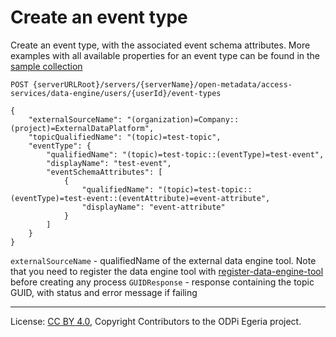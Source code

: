 <!-- SPDX-License-Identifier: CC-BY-4.0 -->
<!-- Copyright Contributors to the ODPi Egeria project. -->

# Create an event type

Create an event type, with the associated event schema attributes.
More examples with all available properties for an event type can be found in the
[sample collection](../../../docs/samples/collections/DataEngine-topics-lineage_examples.postman_collection.json)

```
POST {serverURLRoot}/servers/{serverName}/open-metadata/access-services/data-engine/users/{userId}/event-types

{
    "externalSourceName": "(organization)=Company::(project)=ExternalDataPlatform",
    "topicQualifiedName": "(topic)=test-topic",
    "eventType": {
        "qualifiedName": "(topic)=test-topic::(eventType)=test-event",
        "displayName": "test-event",
        "eventSchemaAttributes": [
            {
                "qualifiedName": "(topic)=test-topic::(eventType)=test-event::(eventAttribute)=event-attribute",
                "displayName": "event-attribute"
            }
        ]
    }
}
```

`externalSourceName` - qualifiedName of the external data engine tool.
 Note that you need to register the data engine tool with [register-data-engine-tool](register-data-engine-tool.md) 
 before creating any process
`GUIDResponse` - response containing the topic GUID, with status and error message if failing  

----
License: [CC BY 4.0](https://creativecommons.org/licenses/by/4.0/),
Copyright Contributors to the ODPi Egeria project.







